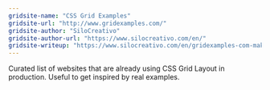 ```yaml
---
gridsite-name: "CSS Grid Examples"
gridsite-url: "http://www.gridexamples.com/"
gridsite-author: "SiloCreativo"
gridsite-author-url: "https://www.silocreativo.com/en/"
gridsite-writeup: "https://www.silocreativo.com/en/gridexamples-com-makes-work-side-project/"
---
```


Curated list of websites that are already using CSS Grid Layout in production. Useful to get inspired by real examples.
